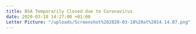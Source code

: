 ```yaml
---
title: BSA Temporarily Closed due to Coronavirus
date: 2020-03-18 14:27:00 +01:00
Letter Picture: "/uploads/Screenshot%202020-03-18%20at%2014.14.07.png"
---
```


